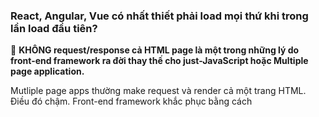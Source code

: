 ### React, Angular, Vue có nhất thiết phải load mọi thứ khi trong lần load đầu tiên?
📄 **KHÔNG request/response cả HTML page là một trong những lý do front-end framework ra đời thay thế cho just-JavaScript hoặc Multiple page application.**

Mutliple page apps thường make request và render cả một trang HTML. Điều đó chậm. Front-end framework khắc phục bằng cách
